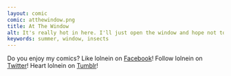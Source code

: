 ```yaml
---
layout: comic
comic: atthewindow.png
title: At The Window
alt: It's really hot in here. I'll just open the window and hope not too many insects get inside.
keywords: summer, window, insects
---
```


Do you enjoy my comics?
Like lolnein on [Facebook](https://www.facebook.com/lolnein)!
Follow lolnein on [Twitter](https://twitter.com/lolnein)!
Heart lolnein on [Tumblr](http://lolneincom.tumblr.com/)!

